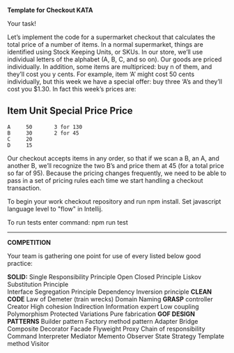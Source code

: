 **Template for Checkout KATA**

Your task!

Let’s implement the code for a supermarket checkout that calculates the total price of a number of items. In a normal supermarket, things are 
identified using Stock Keeping Units, or SKUs. In our store, we’ll use individual letters of the alphabet (A, B, C, and so on). 
Our goods are priced individually. In addition, some items are multipriced: buy n of them, and they’ll cost you y cents. 
For example, item ‘A’ might cost 50 cents individually, but this week we have a special offer: buy three ‘A’s and they’ll cost you $1.30. 
In fact this week’s prices are:


  Item   Unit      Special
         Price     Price
  --------------------------
    A     50       3 for 130
    B     30       2 for 45
    C     20
    D     15
Our checkout accepts items in any order, so that if we scan a B, an A, and another B, 
we’ll recognize the two B’s and price them at 45 (for a total price so far of 95). 
Because the pricing changes frequently, we need to be able to pass in a set of pricing rules each time we start handling a checkout transaction.

To begin your work checkout repository and run npm install. Set javascript language level to "flow" in Intellij.

To run tests enter command:
npm run test

----------------------------
**COMPETITION**

Your team is gathering one point for use of every listed below good practice:

**SOLID:**
Single Responsibility Principle
Open Closed Principle
Liskov Substitution Principle  
Interface Segregation Principle
Dependency Inversion principle
**CLEAN CODE**
Law of Demeter (train wrecks)
Domain Naming
**GRASP**
controller
Creator
High cohesion
Indirection
Information expert
Low coupling
Polymorphism
Protected Variations
Pure fabrication
**GOF DESIGN PATTERNS**
Builder pattern
Factory method pattern 
Adapter 
Bridge 
Composite 
Decorator 
Facade 
Flyweight 
Proxy
Chain of responsibility
Command
Interpreter
Mediator
Memento
Observer
State
Strategy
Template method
Visitor
